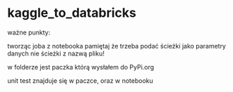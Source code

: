 # kaggle_to_databricks
ważne punkty:

tworząc joba z notebooka pamiętaj że trzeba podać ścieżki jako parametry danych nie ścieżki z nazwą pliku!

w folderze jest paczka którą wysłałem do PyPi.org

unit test znajduje się w paczce, oraz w notebooku

